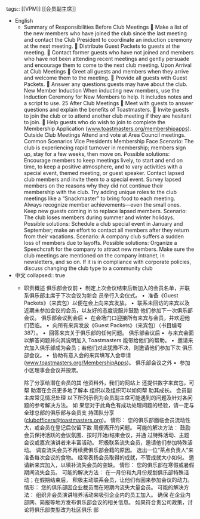 tags:: [[VPM]] [[会员副主席]]

- English
	- Summary of Responsibilities
	  Before Club Meetings
	   Make a list of the new members who have joined the club since the last meeting and contact the Club President 
	  to coordinate an induction ceremony at the next meeting.
	   Distribute Guest Packets to guests at the meeting.
	   Contact former guests who have not joined and members who have not been attending recent meetings and 
	  gently persuade and encourage them to come to the next club meeting.
	  Upon Arrival at Club Meetings
	   Greet all guests and members when they arrive and welcome them to the meeting.
	   Provide all guests with Guest Packets.
	   Answer any questions guests may have about the club.
	  New Member Induction
	  When inducting new members, use the Induction Ceremony for New Members to help. It includes 
	  notes and a script to use.
	  25
	  After Club Meetings
	   Meet with guests to answer questions and explain the benefits of Toastmasters. 
	   Invite guests to join the club or to attend another club meeting if they are hesitant to join.
	   Help guests who do wish to join to complete the Membership Application
	  (www.toastmasters.org/membershipapps).
	  Outside Club Meetings
	  Attend and vote at Area Council meetings.
	  Common Scenarios Vice Presidents Membership Face
	  Scenario: The club is experiencing rapid turnover in membership; members sign up, stay for a few 
	  weeks, then move on.
	  Possible solutions: Encourage members to keep meetings lively, to start and end on time, to keep a positive 
	  atmosphere, and to vary activities with a special event, themed meeting, or guest speaker.
	   Contact lapsed club members and invite them to a special event.
	   Survey lapsed members on the reasons why they did not continue their membership with 
	  the club.
	   Try adding unique roles to the club meetings like a “Snackmaster” to bring food to each 
	  meeting.
	   Always recognize member achievements—even the small ones.
	   Keep new guests coming in to replace lapsed members.
	  Scenario: The club loses members during summer and winter holidays.
	  Possible solutions: Schedule a club special event in January and September; make an effort to contact all 
	  members after they return from their vacations.
	  Scenario: A company club suffers a sudden loss of members due to layoffs.
	  Possible solutions: Organize a Speechcraft for the company to attract new members. Make sure the club 
	  meetings are mentioned on the company intranet, in newsletters, and so on. If it is in 
	  compliance with corporate policies, discuss changing the club type to a community club
- 中文
  collapsed:: true
	- 职责概述
	  俱乐部会议前
	  •  制定上次会议结束后新加入的会员名单，并联系俱乐部主席于下次会议为新会
	  员举行入会仪式。
	  •  准备《Guest Packets》（来宾包）以便在会上向来宾发放。
	  •  联系未回访的来宾以及近期未参加会议的会员，以友好的态度说服并鼓励
	  他们参加下一次俱乐部会议。
	  俱乐部会议到会后
	  •  在会场门口迎接所有来宾与会员，并欢迎他们莅临。
	  •  向所有来宾发放《Guest Packets》（来宾包）（书目编号 387）。
	  •  回答来宾关于俱乐部的任何问题。
	  俱乐部会议后
	  •  与来宾会面以解答问题并向其说明加入 Toastmasters 能带给他们的帮助。
	  •  邀请来宾加入俱乐部成为会员；若他们对此犹豫不决，则邀请他们参加下次
	  俱乐部会议。
	  •  协助有意入会的来宾填写入会申请 (www.toastmasters.org/MembershipApps)。
	  俱乐部会议之外
	  •  参加小区理事会会议并投票。
	  
	  除了分享给潜在会员的其
	  他资料外，我们的网站上
	  还提供数字来宾包，可帮
	  助潜在会员更多地了解本
	  组织以及组织可以如何帮
	  助其成长。
	  会员副主席常见情况处理
	  以下所列示例为会员副主席可能遇到的问题及针对各问题的参考解决方法。 如
	  果您对于此角色有成功处理问题的经验，请一定与全球总部的俱乐部与会员支
	  持团队分享 (clubofficers@toastmasters.org)。
	  情形： 您的俱乐部面临会员流动性大，或会员在登记后仅留下数
	  周便离开的问题。
	  可能的解决方法： 鼓励会员保持活跃的会议氛围、按时开始/结束会议，并通 
	  过特殊活动、主题会议或嘉宾演讲者来丰富活动。 
	   积极联系流失会员，邀请他们参加特殊活动。 
	   调查流失会员不再续费俱乐部会籍的原因。 
	   选出一位“茶点负责人”来准备每次会议的食物。 
	   经常表扬会员取得的成就，不管成就大小如何。
	   邀请新来宾加入，以填补流失会员的空缺。
	  情形： 您的俱乐部在寒假或暑假期间流失会员。
	  可能的解决方法： 在一月份和九月份规划俱乐部特殊活动；在假期结束后，
	  积极主动联系会员，让他们有回来参加会议的动力。
	  情形： 您的俱乐部因企业裁员而在短期内流失大量会员。
	  可能的解决方法： 组织非会员演讲培养活动来吸引企业内的员工加入。 确保
	  在企业内部网、简报等地方发布俱乐部会议的相关信息。 
	  如果符合贵公司政策，讨论将俱乐部类型改为社区俱乐
	  部